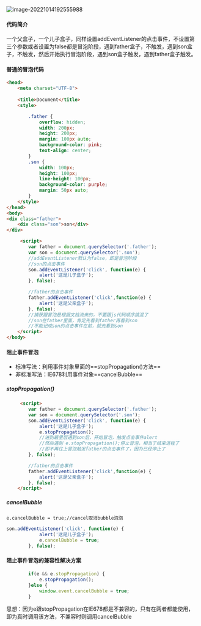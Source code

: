 ![image-20221014192555988](D:\TyporaWorks\图片文件夹存放\image-20221014192555988.png)

#### 代码简介

一个父盒子，一个儿子盒子，同样设置addEventListener的点击事件，不设置第三个参数或者设置为false都是冒泡阶段，遇到father盒子，不触发，遇到son盒子，不触发，然后开始执行冒泡阶段，遇到son盒子触发，遇到father盒子触发。

#### 普通的冒泡代码

```html
<head>
    <meta charset="UTF-8">
    
    <title>Document</title>
    <style>

        .father {
            overflow: hidden;
            width: 200px;
            height: 200px;
            margin: 100px auto;
            background-color: pink;
            text-align: center;
        }
        .son {
            width: 100px;
            height: 100px;
            line-height: 100px;
            background-color: purple;
            margin: 50px auto;
        }
    </style>
</head>
<body>
<div class="father">
    <div class="son">son</div>
</div>

     <script>
        var father = document.querySelector('.father');
        var son = document.querySelector('.son');
        //addEventListener默认为false，即是冒泡阶段
        //son的点击事件
        son.addEventListener('click', function(e) {
            alert('这是儿子盒子');
        }, false);

        //father的点击事件
        father.addEventListener('click',function(e) {
            alert('这是父亲盒子');
        }, false);
        //捕获跟冒泡是根据文档流来的，不要跟js代码顺序搞混了
        //son在father里面，肯定先看到father再看到son
        //不能记成son的点击事件在前，就先看到son
    </script>
</body>
```

#### 阻止事件冒泡

+ 标准写法：利用事件对象里面的==stopPropagation()方法==
+ 非标准写法：IE678利用事件对象==cancelBubble==

##### stopPropagation()

```html
     <script>
        var father = document.querySelector('.father');
        var son = document.querySelector('.son');
        son.addEventListener('click', function(e) {
            alert('这是儿子盒子');
            e.stopPropagation();
            //进到最里层遇到son后，开始冒泡，触发点击事件alert
            //然后遇到 e.stopPropagation();停止冒泡，相当于结束进程了
            //即不再往上冒泡触发father的点击事件了，因为已经停止了
        }, false);

        //father的点击事件
        father.addEventListener('click',function(e) {
            alert('这是父亲盒子');
        }, false);
    </script>
```

##### cancelBubble

```
e.cancelBubble = true;//cancel取消bubble泡泡
```

```js
son.addEventListener('click', function(e) {
            alert('这是儿子盒子');
			e.cancelBubble = true;
        }, false);
```

#### 阻止事件冒泡的兼容性解决方案

```js
		if(e && e.stopPropagation) {
            e.stopPropagation();
        }else {
            window.event.cancelBubble = true;
        }
```

思想：因为e跟stopPropagation在IE678都是不兼容的，只有在两者都能使用，即为真时调用该方法，不兼容时则调用cancelBubble
